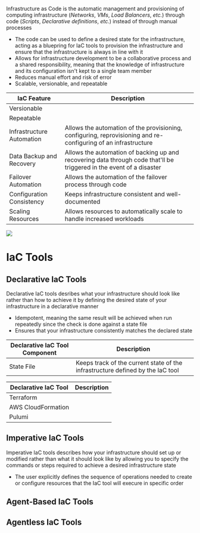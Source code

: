 Infrastructure as Code is the automatic management and provisioning of computing infrastructure (*Networks*, *VMs*, *Load Balancers*, *etc.*) through code (*Scripts*, *Declarative definitions*, *etc.*) instead of through manual processes

* The code can be used to define a desired state for the infrastructure, acting as a bluepring for IaC tools to provision the infrastructure and ensure that the infrastructure is always in line with it
* Allows for infrastructure development to be a collaborative process and a shared responsibility, meaning that the knowledge of infrastructure and its configuration isn't kept to a single team member
* Reduces manual effort and risk of error
* Scalable, versionable, and repeatable

| IaC Feature | Description |
| --- | --- |
| Versionable | |
| Repeatable | |
| Infrastructure Automation | Allows the automation of the provisioning, configuring, reprovisioning and re-configuring of an infrastructure |
| Data Backup and Recovery | Allows the automation of backing up and recovering data through code that'll be triggered in the event of a disaster |
| Failover Automation | Allows the automation of the failover process through code |
| Configuration Consistency | Keeps infrastructure consistent and well-documented |
| Scaling Resources | Allows resources to automatically scale to handle increased workloads |

![](https://github.com/JonmarCorpuz/SecondBrain/blob/main/Assets/Whitespace.png)

# IaC Tools 

## Declarative IaC Tools

Declarative IaC tools desribes what your infrastructure should look like rather than how to achieve it by defining the desired state of your infrastructure in a declarative manner

* Idempotent, meaning the same result will be achieved when run repeatedly since the check is done against a state file
* Ensures that your infrastructure consistently matches the declared state

| Declarative IaC Tool Component | Description |
| --- | --- |
| State File | Keeps track of the current state of the infrastructure defined by the IaC tool |

| Declarative IaC Tool | Description |
| --- | --- |
| Terraform | |
| AWS CloudFormation | |
| Pulumi | |

## Imperative IaC Tools

Imperative IaC tools describes how your infrastructure should set up or modified rather than what it should look like by allowing you to specify the commands or steps required to achieve a desired infrastructure state

* The user explicitly defines the sequence of operations needed to create or configure resources that the IaC tool will execure in specific order

## Agent-Based IaC Tools

## Agentless IaC Tools
